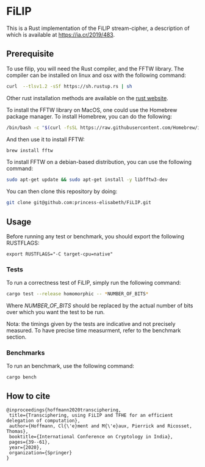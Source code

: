 # FiLIP
This is a Rust implementation of the FiLIP stream-cipher, a description of which is available at https://ia.cr/2019/483. 

## Prerequisite

To use filip, you will need the Rust compiler, and the FFTW library. The compiler can be
installed on linux and osx with the following command:

```bash
curl  --tlsv1.2 -sSf https://sh.rustup.rs | sh
```

Other rust installation methods are available on the
[rust website](https://forge.rust-lang.org/infra/other-installation-methods.html).

To install the FFTW library on MacOS, one could use the Homebrew package manager. To install
Homebrew, you can do the following:

```bash
/bin/bash -c "$(curl -fsSL https://raw.githubusercontent.com/Homebrew/install/master/install.sh)"
```

And then use it to install FFTW:

```bash
brew install fftw
```

To install FFTW on a debian-based distribution, you can use the following command:

```bash
sudo apt-get update && sudo apt-get install -y libfftw3-dev
```

You can then clone this repository by doing:

```bash
git clone git@github.com:princess-elisabeth/FiLIP.git
```

## Usage
Before running any test or benchmark, you should export the following RUSTFLAGS:
```
export RUSTFLAGS="-C target-cpu=native"
```

### Tests
To run a correctness test of FiLIP, simply run the following command:
```bash
cargo test --release homomorphic -- *NUMBER_OF_BITS*
```
Where *NUMBER_OF_BITS* should be replaced by the actual number of bits over which you want the test to be run.

Nota: the timings given by the tests are indicative and not precisely measured. To have precise time measurment, refer to the benchmark section.

### Benchmarks
To run an benchmark, use the following command:
```
cargo bench
```

## How to cite
```
@inproceedings{hoffmann2020transciphering,
 title={Transciphering, using FiLIP and TFHE for an efficient delegation of computation},
 author={Hoffmann, Cl{\'e}ment and M{\'e}aux, Pierrick and Ricosset, Thomas},
 booktitle={International Conference on Cryptology in India},
 pages={39--61},
 year={2020},
 organization={Springer}
}
```
